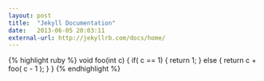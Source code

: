 ```yaml
---
layout: post
title:  "Jekyll Documentation"
date:   2013-06-05 20:03:11
external-url: http://jekyllrb.com/docs/home/
---
```

{% highlight ruby %}
void foo(int c) {
    if( c == 1) {
        return 1;
    } else {
        return c + foo( c - 1 );
    }
}
{% endhighlight %}
